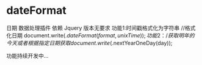 # dateFormat
日期 数据处理插件
依赖 Jquery 版本无要求
功能1:时间戳格式化为字符串
   //格式化日期 
    document.write($.dateFormat(format,unixTime));
功能2：/获取明年的今天或者根据指定日期获取
    document.write($.nextYearOneDay(day));
    
功能持续开发中...
